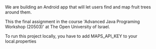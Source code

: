 We are building an Android app that will let users find and map fruit trees around them.

This the final assignment in the course 'Advanced Java Programing Workshop (20503)' at The Open University of Israel.

To run this project locally, you have to add MAPS_API_KEY to your local.properties
